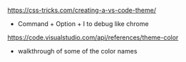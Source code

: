 https://css-tricks.com/creating-a-vs-code-theme/
- Command + Option + I to debug like chrome

https://code.visualstudio.com/api/references/theme-color
- walkthrough of some of the color names
